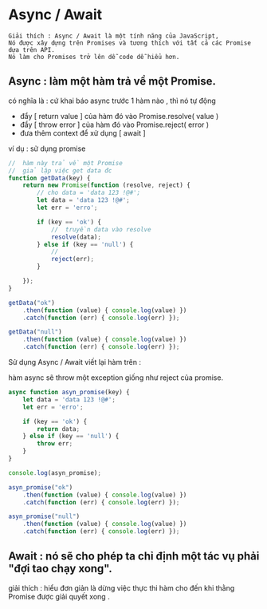 # Async / Await

    Giải thích : Async / Await là một tính năng của JavaScript, 
    Nó được xây dựng trên Promises và tương thích với tất cả các Promise dựa trên API. 
    Nó làm cho Promises trở lên dễ code dễ hiểu hơn.

## Async : làm một hàm trả về một Promise.

có nghĩa là : cứ khai báo async trước 1 hàm nào , thì nó tự động 
- đẩy [ return value ] của hàm đó vào Promise.resolve( value ) 
- đẩy [ throw error ] của hàm đó vào Promise.reject( error )
- đưa thêm context để xử dụng [ await ] 

ví dụ : sử dụng promise 
```js
//  hàm này trả về một Promise 
//  giả lập việc get data đc  
function getData(key) {
    return new Promise(function (resolve, reject) {
        // cho data = 'data 123 !@#';
        let data = 'data 123 !@#';
        let err = 'erro';

        if (key == 'ok') {
            //  truyền data vào resolve
            resolve(data);
        } else if (key == 'null') {
            // 
            reject(err);
        }

    });
}

getData("ok")
    .then(function (value) { console.log(value) })
    .catch(function (err) { console.log(err) });

getData("null")
    .then(function (value) { console.log(value) })
    .catch(function (err) { console.log(err) });

```
Sử dụng Async / Await viết lại hàm trên :

hàm async sẽ throw một exception giống như reject của promise.

```js
async function asyn_promise(key) {
    let data = 'data 123 !@#';
    let err = 'erro';

    if (key == 'ok') {
        return data;
    } else if (key == 'null') {
        throw err;
    }
}

console.log(asyn_promise);

asyn_promise("ok")
    .then(function (value) { console.log(value) })
    .catch(function (err) { console.log(err) });

asyn_promise("null")
    .then(function (value) { console.log(value) })
    .catch(function (err) { console.log(err) });

```

## Await : nó sẽ cho phép ta chỉ định một tác vụ phải "đợi tao chạy xong".

giải thích : hiểu đơn giản là dừng việc thực thi hàm cho đến khi thằng Promise được giải quyết xong .

